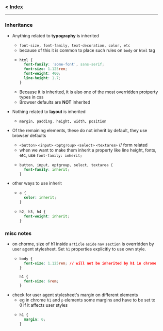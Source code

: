 ### [< Index](https://github.com/connectkushal/cssnotes/tree/main?tab=readme-ov-file#index)
---

### Inheritance

- Anything related to **typography** is inherited
  - `font-size, font-family, text-decoration, color, etc`
  - because of this it is common to place such rules on `body` or `html` tag
  - ```css
    html {
      font-family: 'some-font', sans-serif;
      font-size: 1.125rem;
      font-weight: 400;
      line-height: 1.7;
    }
    ```
  - Because it is inherited, it is also one of the most overridden protperty types in css  
  - Browser defaults are **NOT** inherited
    
- Nothing related to **layout** is inherited
  - `margin, padding, height, width, position`
     
- Of the remaining elements, these do not inherit by default, they use browser defaults
  - `<button>` `<input>` `<optgroup>` `<select>` `<textarea>` // form related
  - when we want to make them inherit a property like line height, fonts, etc, use `font-family: inherit;`
  - ```css
    button, input, optgroup, select, textarea {
      font-family: inherit;
    }
    ```
- other ways to use inherit
  - ```css
    a {
      color: inherit;
    }
    ```
  - ```css
    h2, h3, h4 {
      font-weight: inherit;
    }
    ```
### misc notes
- on chorme, size of h1 inside `article` `aside` `nav` `section` is overridden by user agent stylesheet. Set `h1` properties explicitly to use own style.
  - ```css
    body {
      font-size: 1.125rem; // will not be inherited by h1 in chrome
    }

    h1 {
      font-size: 6rem;
    }
    ```
- check for user agent stylesheet's margin on different elements
  - eg in chrome `h1` and `p` elements some margins and have to be set to 0 if it affects user styles
  - ```css
    h1 {
      margin: 0;
    }
    ```
